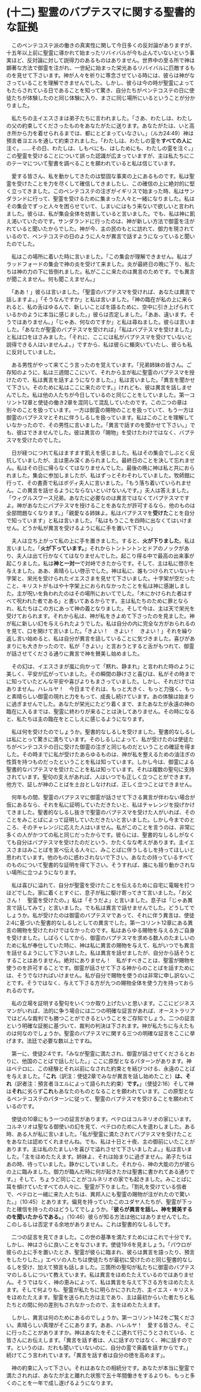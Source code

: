# (十二) 聖霊のバプテスマに関する聖書的な証拠

　このペンテコステ派の働きの真実性に関して今日多くの反対論がありますが、十五年以上前に聖霊に導かれて始まったリバイバルが今も止んでいないという事実ほど、反対論に対して説得力のあるものはありません。世界中の至る所で神は顕著な方法で御霊を注がれ、一世紀に始まった栄光あるリバイバルに匹敵するものを見せて下さいます。神が人々を祈りに専念させている時には、彼らは神がなさっていることを理解できませんでした。しかし、彼らは今の時が聖霊によってもたらされている日であることを知って驚き、自分たちがペンテコステの日に使徒たちが体験したのと同じ体験に入り、まさに同じ場所にいるということが分かりました。

　私たちの主イエスさまは弟子たちに言われました。「さあ、わたしは、わたしの父の約束してくださったものをあなたがたに送ります。あなたがたは、いと高き所から力を着せられるまでは、都にとどまっていなさい。」（ルカ24:49）神は預言者ヨエルを通して約束されました。「わたしは、わたしの霊を**すべての人に**注ぐ。……その日、わたしは、しもべにも、はしためにも、わたしの霊を注ぐ。」この聖霊を受けることについて誤った認識が広まっていますが、主は私たちにこのテーマについて聖書を調べることを願われていると私は信じています。

　愛する皆さん、私を動かしてきたのは堅固な事実の上にあるものです。私は聖霊を受けたことを力を尽くして確信してきましたし、この確信の上に絶対的に堅く立ってきました。このペンテコステの注ぎがイギリスで始まった時、私はサンダランドに行って、聖霊を受けるために集まった人々と一緒になりました。私はその集会でずっと人々を困らせていて、しまいにはもう来ないで欲しいと言われました。彼らは、私が集会全体を妨害していると言いました。でも、私は神に飢え渇いていたのです。サンダランドに行ったのは、神が新しい方法で御霊を注がれていると聞いたからでした。神が今、主の民のもとに訪れて、御力を現されているので、ペンテコステの日のように人々が異言で話すようになっていると聞いたのでした。

　私はこの場所に着いた時に言いました。「この集会が理解できません。私はブラッドフォードの集会で神の炎を受けて来ました。炎が最終日の晩に下り、私たちは神の力の下に皆倒れました。私がここに来たのは異言のためです。でも異言が聞こえません。何も聞こえません。」

　「ああ！」彼らは言いました。「聖霊のバプテスマを受ければ、あなたは異言で話しますよ。」「そうなんですか」と私は言いました。「神の臨在が私の上に来られると、私の舌はゆるんで、新しいことばを語るために、空中に引き上げられているかのように本当に感じました。」彼らは否定しました。「ああ、違います。そうではありません。」「じゃあ、何なのですか」と私は尋ねました。彼らは言いました。「あなたが聖霊のバプテスマを受ければ」「私はバプテスマを受けました」と私は口をはさみました。「それに、ここには私がバプテスマを受けていないと説得できる人はいませんよ。」ですから、私は彼らに楯突いていたし、彼らも私に反対していました。

　ある男性がやって来てこう言ったのを覚えています。「兄弟姉妹の皆さん。ご存知のように、私は三週間ここにいて、それから主が私に聖霊のバプテスマを授けたので、私は異言を話すようになりました。」私は言いました。「異言を聞かせて下さい。そのために私はここに来たのです。」けれども、彼は異言を話しませんでした。私は他の人たちが今日しているのと同じことをしていました。第一コリント12章と使徒の働き2章を混同して混乱していたのです。この二つの章は別々のことを扱っています。一方は御霊の賜物のことを扱っていて、もう一方は御霊のバプテスマとそれに伴うしるしを扱っています。私はこのことを理解していなかったので、その男性に言いました。「異言で話すのを聞かせて下さい。」でも、彼はできませんでした。彼は異言の「賜物」を受けたわけではなく、バプテスマを受けたのでした。

　日が経つにつれて私はますます飢えを感じました。私はその集会でしぶとく反抗していましたが、主は恵み深くあられました。最終日のことを決して忘れません。私はその日に帰らなくてはなりませんでした。最後の晩に神は私と共におられました。集会に参加しましたが、私はずっとそわそわしていました。牧師館に行って、その書斎で私はボディ夫人に言いました。「もう落ち着いていられません。この異言を話せるようにならないといけないんです。」夫人は答えました。「ウィグルスワース兄弟。あなたに必要なのは異言ではなくてバプテスマですよ。神があなたにバプテスマを授けることをあなたが許可するなら、他のものは全部問題なくなります。」「親愛なる姉妹よ。私はバプテスマを**受けた**ことを自分で知っています」と私は言いました。「私はもうここを四時に出なくてはいけません。どうか私が異言を受けるように私に手を置いて下さい。」

　夫人は立ち上がって私の上に手を置きました。すると、**火が下りました**。私は言いました。「**火が下っています。**」それからトントントンとドアのノックがあり、夫人は出て行かなくてはなりませんでした。起こり得る中で最高の出来事が起こりました。私は**神と一対一**で対峙できたからです。そして、主は私に啓示を与えました。ああ、素晴らしい啓示でした。神は私に、誰もつけられていない十字架と、栄光を受けられたイエスさまを見せて下さいました。十字架が空だったこと、キリストがもはや十字架上におられなかったことを私は神に感謝しました。主が呪いを負われたのはその場所においてでした。「木にかけられた者はすべて呪われた者である」と書いてあるからです。主は私たちのために罪となられ、私たちはこの方にあって神の義となりました。そして今は、主は天で栄光を受けておられます。それから私は、神が私をきよめて下さったのを見ました。神が私に新しい幻を与えられたようでした。私は自分の内に完全な方がおられるのを見て、口を開けて言いました。「きよい！　きよい！　きよい！」それを繰り返し言い始めると、私は自分が異言を話していることに気づきました。喜びがあまりにも大きかったので、私が「きよい」と言おうとすると舌がもつれて、御霊が話させてくださる通りに異言で神を賛美し始めました。

　その幻は、イエスさまが嵐に向かって「黙れ、静まれ」と言われた時のように美しく、平安が広がっていました。その瞬間の静けさと喜びは、私がその時までに知っていたどんな平安や喜びよりもまさっていました。しかし、それだけではありません。ハレルヤ！　今日までそれは、もっと大きく、もっと力強く、もっと素晴らしい御霊の現れと力をもって、成長し続けています。あの体験は始まりに過ぎませんでした。あなたが栄光にたどり着くまで、またあなたが永遠の神の臨在に入るまでは、聖霊に終わりが来ることは決してありません。その時になると、私たちは主の臨在をとこしえに感じるようになります。

　私は何を受けたのでしょうか。聖書的なしるしを受けました。聖書的なしるしは私にとって驚きに満ちています。そのしるしによって、私が受けたのは使徒たちがペンテコステの日に受けた御霊の注ぎと同じものだということの確証を得ました。その時までに私が受けたあらゆるものは、神が私を整えるための油注ぎの性質を持つものだったということを私は知っています。しかし今は、御霊による聖書的なバプテスマを受けたことを私は知っています。それは複数の聖句に支持されています。聖句の支えがあれば、人はいつでも正しく立つことができます。他方で、証しが神のことばを土台としなければ、正しく立つことはできません。

　何年もの間、聖霊のバプテスマに御霊が話させて下さる異言が伴わない場合が仮にあるなら、それを私に証明していただきたいと、私はチャレンジを投げかけてきました。聖書的なしるし抜きで聖霊のバプテスマを受けた人がいれば、そのことをみことばによって証明していただきたいと言いました。しかし今までのところ、そのチャレンジに応えた人はいません。私がこのことを言うのは、非常に多くの人がかつての私と同じだったからです。彼らには、聖書的なしるしがなくても自分はバプテスマを受けたのだという、かたくなな考えがあります。主イエスさまはみことばを宣べ伝える人々に、みことばに伴うしるしを持ってほしいと思われています。他のものに惑わされないで下さい。あなたの持っているすべてのものについて聖書的な証明を得て下さい。そうすれば、誰にも揺り動かされない場所に立つようになります。

　私は喜びに溢れて、自分が聖霊を受けたことを伝えるために自宅に電報を打つほどでした。家に着くとすぐに、息子が私に駆け寄ってきて言いました。「お父さん！　聖霊を受けたの。」私は「そうだよ」と言いました。息子は「じゃあ異言で話してみて」と言いました。でも私は異言で話せませんでした。どうしてでしょうか。私が受けたのは御霊のバプテスマであって、それに伴う異言は、使徒2:4に基づいた聖書的なしるしとしての異言でした。第一コリント12章にある異言の賜物を受けたわけではなかったのです。私はあらゆる賜物を与える方ご自身を受けました。しばらくしてから、御霊のバプテスマを求める数人のたましいのために私が奉仕していた時に、神は私に異言の賜物を与えて、私がいつでも異言を話せるようにして下さいました。私は異言を話せましたが、自分から話そうとすることはありません。絶対にありません！　私がすべきことは、聖霊が賜物を使うのを許可することです。御霊が話させて下さる神からのことばを話すためには、そうでなければいけません。私が自分で賜物を使うのは非常に申し訳ないことです。そうではなく、与えて下さる方が九つの賜物全体を使う力を持っておられるのです。

　私の立場を証明する聖句をいくつか取り上げたいと思います。ここにビジネスマンがいれば、法的に争う場合には二つの明確な証言があれば、オーストラリアではどんな裁判でも勝つことができるということをご存知でしょう。二つの証言という明確な証拠に基づいて、裁判の判決は下されます。神が私たちに与えたものは何なのでしょうか。聖霊のバプテスマに関する三つの明確な証言をここに挙げます。法廷で必要な数以上ですね。

　第一に、使徒2:4です。「みなが聖霊に満たされ、御霊が話させてくださるとおりに、他国のことばで話しだした。」ここに原型となるパターンがあります。神はペテロに、この経験とそれ以前になされた約束とを結びつける、永遠のことばを与えました。「**これ**（訳注：使徒2章でみなが異言を話し始めたこと）**は、それ**（訳者注：預言者ヨエルによって語られた約束）**です。**」（使徒2:16）そして神は**それ**に劣らず**これ**もあなたのものとなることを願われています。この原型となるペンテコステのパターンに従って、聖霊のバプテスマを受けることを願われているのです。

　使徒の10章にもう一つの証言があります。ペテロはコルネリオの家にいます。コルネリオは聖なる御使いの幻を見て、ペテロのために人を遣わしました。ある時、ある人が私に言いました。「私が聖霊に満たされてバプテスマを受けたことをあなたは認めてくれませんね。でも、私は十日と十夜、主の御前にいたことがあります。主は私のたましいを喜びで溢れさせて下さいましたよ。」私は言いました。「主をほめたたえます。姉妹よ、それは始まりに過ぎません。弟子たちはあの時、待っていました。静かにしていました。それから、神の大能の力が彼らの上に臨みました。御力が臨んだ時に何が起きたかは聖書に書かれてある通りです。」そして、ちょうど同じことがコルネリオの家でも起きました。みことばに耳を傾けていたすべての人々に、聖霊が下りました。「割礼を受けている信者で、ペテロと一緒に来た人たちは、異邦人にも聖霊の賜物が注がれたので驚いた。」（10:45）とあります。偏見を持っていたこのユダヤ人たちが、聖霊が下ったと確信を持ったのはどうしてでしょうか。「**彼らが異言を話し、神を賛美するのを聞いたからである。**」（10:46）彼らが知る方法は他にはありませんでした。このしるしは否定する余地がありません。これは聖書的なしるしです。

　二つの証言を見てきました。この世の基準を満たすためにはこれで十分です。しかし、神はさらに良いことをなさいます。使徒19:6を見ましょう。「パウロが彼らの上に手を置いたとき、聖霊が彼らに臨まれ、彼らは異言を語ったり、預言をしたりした。」エペソの人たちは使徒たちが最初に受けたのと同じ聖書的なしるしを受け、加えて預言も話しました。三箇所の聖句が私たちに御霊のバプテスマのしるしについて教えています。私は異言をほめたたえているのではありません。そうではなく、神の恵みによって、私は異言を与えて下さる方をほめたたえます。そして何よりも、聖霊が私たちに明らかにされた方、主イエス・キリストをほめたたえます。聖霊を送られた方は主であり、主は最初からいた者たちと私たちとの間に何の差別もされなかったので、主をほめたたえます。

　しかし、異言は何のためにあるのでしょうか。第一コリント14:2をご覧ください。素晴らしい真理がそこにあります。ああ、ハレルヤ！　愛する皆さん、そこに行ったことがありますか。神はあなたをそこに連れて行こうとされている、と皆さんにお伝えします。「異言を話す者は、人に話すのではなく、神に話すのです。というのは、だれも聞いていないのに、自分の霊で奥義を話すからです。」続けてこう言われています。「異言を話す者は自分の徳を高めます」。

　神の約束に入って下さい。それはあなたの相続分です。あなたが本当に聖霊で満たされれば、あなたが主と離れた状態で五十年間働きをするよりも、もっと多くのことを一年で成し遂げるようになります。

